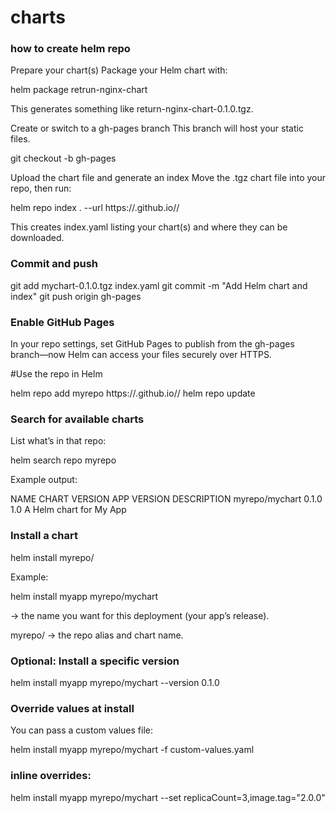 # charts
### how to create helm repo

Prepare your chart(s)
Package your Helm chart with:

helm package retrun-nginx-chart

This generates something like return-nginx-chart-0.1.0.tgz.

Create or switch to a gh-pages branch
This branch will host your static files.

git checkout -b gh-pages


Upload the chart file and generate an index
Move the .tgz chart file into your repo, then run:

helm repo index . --url https://<username>.github.io/<repo-name>/


This creates index.yaml listing your chart(s) and where they can be downloaded.


### Commit and push

git add mychart-0.1.0.tgz index.yaml
git commit -m "Add Helm chart and index"
git push origin gh-pages


### Enable GitHub Pages
In your repo settings, set GitHub Pages to publish from the gh-pages branch—now Helm can access your files securely over HTTPS.

#Use the repo in Helm

helm repo add myrepo https://<username>.github.io/<repo-name>/
helm repo update

### Search for available charts

List what’s in that repo:

helm search repo myrepo


Example output:

NAME                  CHART VERSION   APP VERSION     DESCRIPTION
myrepo/mychart        0.1.0           1.0             A Helm chart for My App

### Install a chart
helm install <release-name> myrepo/<chart-name>


Example:

helm install myapp myrepo/mychart


<release-name> → the name you want for this deployment (your app’s release).

myrepo/<chart-name> → the repo alias and chart name.

### Optional: Install a specific version
helm install myapp myrepo/mychart --version 0.1.0

### Override values at install

You can pass a custom values file:

helm install myapp myrepo/mychart -f custom-values.yaml


### inline overrides:

helm install myapp myrepo/mychart --set replicaCount=3,image.tag="2.0.0"
